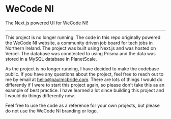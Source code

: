 # WeCode NI

The Next.js powered UI for WeCode NI!

---

This project is no longer running. The code in this repo originally powered the WeCode NI website, a community driven job board for tech jobs in Northern Ireland. The project was built using Next.js and was hosted on Vercel. The database was conntected to using Prisma and the data was stored in a MySQL database in PlanetScale.

As the project is no longer running, I have decided to make the codebase public. If you have any questions about the project, feel free to reach out to me by email at [hello@paulmcbride.com](mailto:hello@paulmcbride.com).
There are lots of things I would do differently if I were to start this project again, so please don't take this as an example of best practice. I have learned a lot since building this project and I would do things differently now.

Feel free to use the code as a reference for your own projects, but please do not use the WeCode NI branding or logo.
